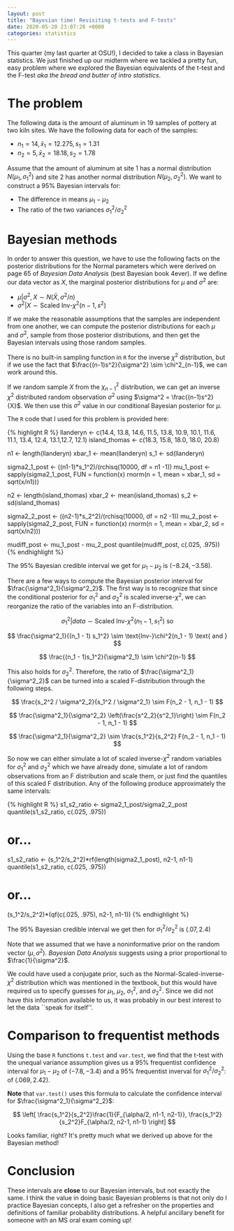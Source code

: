 ```yaml
---
layout: post
title: "Bayesian time! Revisiting t-tests and F-tests"
date: 2020-05-20 23:07:28 +0000
categories: statistics
---
```


This quarter (my last quarter at OSU!), I decided to take a class in Bayesian statistics.
We just finished up our midterm where we tackled a pretty fun, easy problem where we explored the Bayesian equivalents of the t-test and the F-test *aka the bread and butter of intro statistics*.

# The problem

The following data is the amount of aluminum in 19 samples of pottery at two kiln sites.
We have the following data for each of the samples:

+ $n_1 = 14, \bar{x}_1 = 12.275, s_1 = 1.31$
+ $n_2 = 5, \bar{x}_2 = 18.18, s_2 = 1.78$

Assume that the amount of aluminum at site 1 has a normal distribution $N(\mu_1, \sigma^2_1)$ and site 2 has another normal distribution $N(\mu_2, \sigma^2_2)$.
We want to construct a 95\% Bayesian intervals for:

+ The difference in means $\mu_1 - \mu_2$
+ The ratio of the two variances $\sigma^2_1 / \sigma^2_2$

# Bayesian methods

In order to answer this question, we have to use the following facts on the posterior distributions for the Normal parameters which were derived on page 65 of *Bayesian Data Analysis* (best Bayesian book 4ever).
If we define our data vector as $X$, the marginal posterior distributions for $\mu$ and $\sigma^2$ are:

+ $\mu \lvert \sigma^2, X \sim N(\bar{X}, \sigma^2/n)$
+ $\sigma^2 \lvert X \sim \text{Scaled Inv-}\chi^2 (n - 1, s^2)$

If we make the reasonable assumptions that the samples are independent from one another, we can compute the posterior distributions for each $\mu$ and $\sigma^2$, sample from those posterior distributions, and then get the Bayesian intervals using those random samples.

There is no built-in sampling function in `R` for the inverse $\chi^2$ distribution, but if we use the fact that $\frac{(n-1)s^2}{\sigma^2} \sim \chi^2_{n-1}$, we can work around this.

If we random sample $X$ from the $\chi^2_{n-1}$ distribution, we can get an inverse $\chi^2$ distributed random observation $\sigma^2$ using $\sigma^2 = \frac{(n-1)s^2}{X}$.
We then use this $\sigma^2$ value in our conditional Bayesian posterior for $\mu$.

The `R` code that I used for this problem is provided here:

{% highlight R %}
llanderyn <- c(14.4, 13.8, 14.6, 11.5, 13.8, 10.9, 10.1, 11.6, 11.1, 13.4, 12.4, 13.1,12.7, 12.1)
island_thomas <- c(18.3, 15.8, 18.0, 18.0, 20.8)

n1 <- length(llanderyn)
xbar_1 <- mean(llanderyn)
s_1 <- sd(llanderyn)

sigma2_1_post <- ((n1-1)*s_1^2)/(rchisq(10000, df = n1 -1))
mu_1_post <- sapply(sigma2_1_post, FUN = function(x) rnorm(n = 1, mean = xbar_1, sd = sqrt(x/n1)))

n2 <- length(island_thomas)
xbar_2 <- mean(island_thomas)
s_2 <- sd(island_thomas)

sigma2_2_post <- ((n2-1)*s_2^2)/(rchisq(10000, df = n2 -1))
mu_2_post <- sapply(sigma2_2_post, FUN = function(x) rnorm(n = 1, mean = xbar_2, sd = sqrt(x/n2)))

mudiff_post <- mu_1_post - mu_2_post
quantile(mudiff_post, c(.025, .975))
{% endhighlight %}

The 95\% Bayesian credible interval we get for $\mu_1 - \mu_2$ is $(-8.24, -3.58)$.

There are a few ways to compute the Bayesian posterior interval for $\frac{\sigma^2_1}{\sigma^2_2}$.
The first way is to recognize that since the conditional posterior for $\sigma^2_1$ and $\sigma^2_2$ is scaled inverse-$\chi^2$, we can reorganize the ratio of the variables into an F-distribution.

$$
\sigma^2_1 \lvert data \sim \text{Scaled Inv-}\chi^2(n_1 -1, s^2_1) \text{ so }
$$

$$
\frac{\sigma^2_1}{(n_1 - 1) s_1^2} \sim \text{Inv-}\chi^2(n_1 - 1) \text{ and }
$$

$$
\frac{(n_1 - 1)s_1^2}{\sigma^2_1} \sim \chi^2(n-1)
$$

This also holds for $\sigma^2_2$.
Therefore, the ratio of $\frac{\sigma^2_1}{\sigma^2_2}$ can be turned into a scaled F-distribution through the following steps.

$$
\frac{s_2^2 / \sigma^2_2}{s_1^2 / \sigma^2_1} \sim F(n_2 - 1, n_1 - 1)
$$

$$
\frac{\sigma^2_1}{\sigma^2_2} \left(\frac{s^2_2}{s^2_1}\right) \sim F(n_2 - 1, n_1 - 1)
$$

$$
\frac{\sigma^2_1}{\sigma^2_2} \sim \frac{s_1^2}{s_2^2} F(n_2 - 1, n_1 - 1)
$$

So now we can either simulate a lot of scaled inverse-$\chi^2$ random variables for $\sigma^2_1$ and $\sigma^2_2$ which we have already done, simulate a lot of random observations from an F distribution and scale them, or just find the quantiles of this scaled F distribution.
Any of the following produce approximately the same intervals:

{% highlight R %}
s1_s2_ratio <- sigma2_1_post/sigma2_2_post
quantile(s1_s2_ratio, c(.025, .975))
# or...
s1_s2_ratio <- (s_1^2/s_2^2)*rf(length(sigma2_1_post), n2-1, n1-1)
quantile(s1_s2_ratio, c(.025, .975))
# or...
(s_1^2/s_2^2)*(qf(c(.025, .975), n2-1, n1-1))
{% endhighlight %}

The 95% Bayesian credible interval we get then for $\sigma^2_1 / \sigma^2_2$ is $(.07, 2.4)$

Note that we assumed that we have a noninformative prior on the random vector $(\mu, \sigma^2)$.
*Bayesian Data Analysis* suggests using a prior proportional to $\frac{1}{\sigma^2}$.

We could have used a conjugate prior, such as the Normal-Scaled-inverse-$\chi^2$ distribution which was mentioned in the textbook, but this would have required us to specify guesses for $\mu_1$, $\mu_2$, $\sigma^2_1$, and $\sigma^2_2$.
Since we did not have this information available to us, it was probably in our best interest to let the data ``speak for itself''.

# Comparison to frequentist methods

Using the base `R` functions `t.test` and `var.test`, we find that the t-test with the unequal variance assumption gives us a 95% frequentist confidence interval for $\mu_1 - \mu_2$ of $(-7.8, -3.4)$ and a 95\% frequentist inverval for $\sigma^2_1 / \sigma^2_2$: of $(.069, 2.42)$.

**Note** that `var.test()` uses this formula to calculate the confidence interval for $\frac{\sigma^2_1}{\sigma^2_2}$:

$$
\left[ \frac{s_1^2}{s_2^2}\frac{1}{F_{\alpha/2, n1-1, n2-1}}, \frac{s_1^2}{s_2^2}F_{\alpha/2, n2-1, n1-1} \right] 
$$

Looks familiar, right?
It's pretty much what we derived up above for the Bayesian method!

# Conclusion

These intervals are **close** to our Bayesian intervals, but not exactly the same.
I think the value in doing basic Bayesian problems is that not only do I practice Bayesian concepts, I also get a refresher on the properties and definitions of familiar probability distributions.
A helpful ancillary benefit for someone with an MS oral exam coming up!

